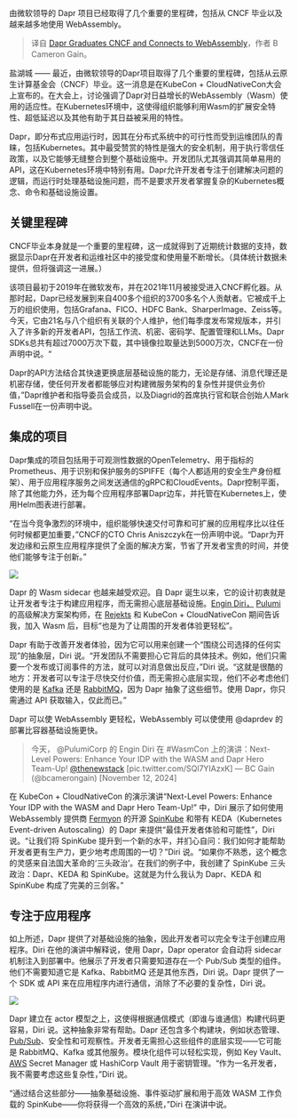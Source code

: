 
<!--
title: Dapr从CNCF毕业并连接到WebAssembly
cover: https://cdn.thenewstack.io/media/2024/11/330ffd42-katelyn-perry-wtzwmhmkgoi-unsplash.jpg
-->

由微软领导的 Dapr 项目已经取得了几个重要的里程碑，包括从 CNCF 毕业以及越来越多地使用 WebAssembly。

> 译自 [Dapr Graduates CNCF and Connects to WebAssembly](https://thenewstack.io/dapr-graduates-cncf-and-connects-to-webassembly/)，作者 B Cameron Gain。

盐湖城 —— 最近，由微软领导的Dapr项目取得了几个重要的里程碑，包括从云原生计算基金会（CNCF）毕业。这一消息是在KubeCon + CloudNativeCon大会上宣布的。在大会上，讨论强调了Dapr对日益增长的WebAssembly（Wasm）使用的适应性。在Kubernetes环境中，这使得组织能够利用Wasm的扩展安全特性、超低延迟以及其他有助于其日益被采用的特性。

Dapr，即分布式应用运行时，因其在分布式系统中的可行性而受到运维团队的青睐，包括Kubernetes。其中最受赞赏的特性是强大的安全机制，用于执行零信任政策，以及它能够无缝整合到整个基础设施中。开发团队尤其强调其简单易用的API，这在Kubernetes环境中特别有用。Dapr允许开发者专注于创建解决问题的逻辑，而运行时处理基础设施问题，而不是要求开发者掌握复杂的Kubernetes概念、命令和基础设施设置。

## 关键里程碑

CNCF毕业本身就是一个重要的里程碑，这一成就得到了近期统计数据的支持，数据显示Dapr在开发者和运维社区中的接受度和使用量不断增长。（具体统计数据未提供，但将强调这一进展。）

该项目最初于2019年在微软发布，并在2021年11月被接受进入CNCF孵化器。从那时起，Dapr已经发展到来自400多个组织的3700多名个人贡献者。它被成千上万的组织使用，包括Grafana、FICO、HDFC Bank、SharperImage、Zeiss等。今天，它由21名与八个组织有关联的个人维护，他们每季度发布常规版本，并引入了许多新的开发者API，包括工作流、机密、密码学、配置管理和LLMs。Dapr SDKs总共有超过7000万次下载，其中镜像拉取量达到5000万次，CNCF在一份声明中说。“

Dapr的API方法结合其快速更换底层基础设施的能力，无论是存储、消息代理还是机密存储，使任何开发者都能够应对构建微服务架构的复杂性并提供业务价值，”Dapr维护者和指导委员会成员，以及Diagrid的首席执行官和联合创始人Mark Fussell在一份声明中说。


## 集成的项目

Dapr集成的项目包括用于可观测性数据的OpenTelemetry、用于指标的Prometheus、用于识别和保护服务的SPIFFE（每个人都适用的安全生产身份框架）、用于应用程序服务之间发送通信的gRPC和CloudEvents。Dapr控制平面，除了其他能力外，还为每个应用程序部署Dapr边车，并托管在Kubernetes上，使用Helm图表进行部署。

“在当今竞争激烈的环境中，组织能够快速交付可靠和可扩展的应用程序比以往任何时候都更加重要，”CNCF的CTO Chris Aniszczyk在一份声明中说。“Dapr为开发边缘和云原生应用程序提供了全面的解决方案，节省了开发者宝贵的时间，并使他们能够专注于创新。”

![](https://cdn.thenewstack.io/media/2024/11/d0309406-capture-decran-2024-11-21-203850-1024x555.png)

Dapr 的 Wasm sidecar 也越来越受欢迎。自 Dapr 诞生以来，它的设计初衷就是让开发者专注于构建应用程序，而无需担心底层基础设施。[Engin Diri，](https://github.com/dirien) [Pulumi](https://www.pulumi.com/) 的高级解决方案架构师，在 [Rejekts](https://cloud-native.rejekts.io/) 和 KubeCon + CloudNativeCon 期间告诉我，加入 Wasm 后，目标“也是为了让周围的开发者体验更轻松”。

Dapr 有助于改善开发者体验，因为它可以用来创建一个“围绕公司选择的任何实现”的抽象层，Diri 说。“开发团队不需要担心它背后的具体技术。例如，他们只需要一个发布或订阅事件的方法，就可以对消息做出反应，”Diri 说。“这就是很酷的地方：开发者可以专注于尽快交付价值，而无需担心底层实现，他们不必考虑他们使用的是 [Kafka](https://thenewstack.io/top-10-tools-for-kafka-engineers/) 还是 [RabbitMQ](https://thenewstack.io/rabbitmq-is-boring-and-i-love-it/)，因为 Dapr 抽象了这些细节。使用 Dapr，你只需通过 API 获取输入，仅此而已。”

Dapr 可以使 WebAssembly 更轻松，WebAssembly 可以使使用 @daprdev 的部署比容器基础设施更快。

> 今天， @PulumiCorp 的 Engin Diri 在 #WasmCon 上的演讲：Next-Level Powers: Enhance Your IDP with the WASM and Dapr Hero Team-Up! [@thenewstack](https://twitter.com/thenewstack) [pic.twitter.com/SQl7YIAzxK] — BC Gain (@bcamerongain) [November 12, 2024]


在 KubeCon + CloudNativeCon 的演示演讲“Next-Level Powers: Enhance Your IDP with the WASM and Dapr Hero Team-Up!” 中，Diri 展示了如何使用 WebAssembly 提供商 [Fermyon](https://www.fermyon.com/?utm_content=inline+mention) 的开源 [SpinKube](https://thenewstack.io/why-platform-engineers-are-embracing-webassembly-for-serverless/) 和带有 KEDA（Kubernetes Event-driven Autoscaling）的 Dapr 来提供“最佳开发者体验和可能性”，Diri 说。“让我们将 SpinKube 提升到一个新的水平，并扪心自问：我们如何才能帮助开发者更有生产力，更少地考虑周围的一切？”Diri 说。“如果你不熟悉，这个概念的灵感来自法国大革命的‘三头政治’。在我们的例子中，我创建了 SpinKube 三头政治：Dapr、KEDA 和 SpinKube。这就是为什么我认为 Dapr、KEDA 和 SpinKube 构成了完美的三剑客。”

## 专注于应用程序

如上所述，Dapr 提供了对基础设施的抽象，因此开发者可以完全专注于创建应用程序。Diri 在他的演讲中解释说，使用 Dapr，Dapr operator 会自动将 sidecar 机制注入到部署中。他展示了开发者只需要知道存在一个 Pub/Sub 类型的组件。他们不需要知道它是 Kafka、RabbitMQ 还是其他东西，Diri 说。Dapr 提供了一个 SDK 或 API 来在应用程序内进行通信，消除了不必要的复杂性，Diri 说。

![](https://cdn.thenewstack.io/media/2024/11/0df46fd0-capture-decran-2024-11-21-203930-1024x560.png)

Dapr 建立在 actor 模型之上，这使得根据通信模式（即谁与谁通信）构建代码更容易，Diri 说。这种抽象非常有帮助。Dapr 还包含多个构建块，例如状态管理、[Pub/Sub](https://thenewstack.io/publish-subscribe-introduction-to-scalable-messaging/)、安全性和可观察性。开发者无需担心这些组件的底层实现——它可能是 RabbitMQ、Kafka 或其他服务。模块化组件可以轻松实现，例如 Key Vault、[AWS](https://aws.amazon.com/?utm_content=inline+mention) Secret Manager 或 HashiCorp Vault 用于密钥管理。“作为一名开发者，我不需要考虑这些复杂性，”Diri 说。

“通过结合这些部分——抽象基础设施、事件驱动扩展和用于高效 WASM 工作负载的 SpinKube——你将获得一个高效的系统，”Diri 在演讲中说。

